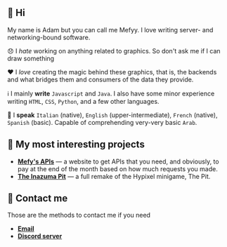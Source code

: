 ## 👋 Hi

My name is Adam but you can call me Mefyy. I love writing server- and networking-bound software. 

😞 I *hate* working on anything related to graphics. So don't ask me if I can draw something

❤️ I *love* creating the magic behind these graphics, that is, the backends and what bridges them and consumers of the data they provide.

ℹ️ I mainly **write** `Javascript` and `Java`. I also have some minor experience writing `HTML`, `CSS`, `Python`, and a few other languages.

💬 I **speak** `Italian` (native), `English` (upper-intermediate), `French` (native), `Spanish` (basic). Capable of comprehending very-very basic `Arab`.



## 📝 My most interesting projects

* [**Mefy's APIs**](https://mefysapi.tk) — a website to get APIs that you need, and obviously, to pay at the end of the month based on how much requests you made.
* [**The Inazuma Pit**](https://discord.gg/9qnwUqkm9Y) — a full remake of the Hypixel minigame, The Pit.

## 📱 Contact me

Those are the methods to contact me if you need

* [**Email**](mailto:mefyyy.official@gmail.com)
* [**Discord server**](https://discord.gg/9qnwUqkm9Y)

